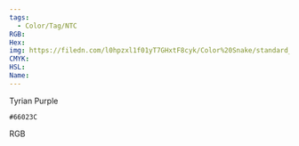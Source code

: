 ```yaml
---
tags:
  - Color/Tag/NTC
RGB:
Hex:
img: https://filedn.com/l0hpzxl1f01yT7GHxtF8cyk/Color%20Snake/standard_csv_to_svg/%23/66023C.svg
CMYK:
HSL:
Name:
---
```

Tyrian Purple
```palette
#66023C
```
RGB

